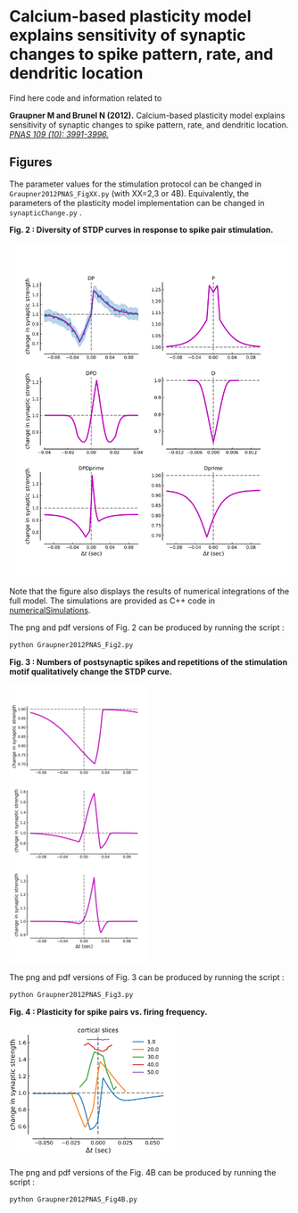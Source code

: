 
Calcium-based plasticity model explains sensitivity of synaptic changes to spike pattern, rate, and dendritic location
==============================

Find here code and information related to

**Graupner M and Brunel N (2012).**
Calcium-based plasticity model explains sensitivity of synaptic changes to spike pattern, rate, and dendritic location.
[*PNAS 109 (10): 3991-3996.*](http://www.pnas.org/content/109/10/3991.abstract)

Figures
-----------

The parameter values for the stimulation protocol can be changed in `Graupner2012PNAS_FigXX.py` (with XX=2,3 or 4B).
Equivalently, the parameters of the plasticity model implementation can be changed in  `synapticChange.py` .

**Fig. 2 : Diversity of STDP curves in response to spike pair stimulation.**

<img src="outputFigures/Graupner2012PNAS_Fig2.png" width="500px" />

Note that the figure also displays the results of numerical integrations of the full model. The simulations are provided as C++ code
in [numericalSimulations](numericalSimulation/).

The png and pdf versions of Fig. 2 can be produced by running the script :
```python
python Graupner2012PNAS_Fig2.py
```

**Fig. 3 : Numbers of postsynaptic spikes and repetitions of the stimulation motif qualitatively change the STDP curve.**

<img src="outputFigures/Graupner2012PNAS_Fig3.png" width="250px" />

The png and pdf versions of Fig. 3 can be produced by running the script :
```python
python Graupner2012PNAS_Fig3.py
```

**Fig. 4 : Plasticity for spike pairs vs. firing frequency.**

<img src="outputFigures/Graupner2012PNAS_Fig4B.png" width="300px" />


The png and pdf versions of the Fig. 4B can be produced by running the script :
```python
python Graupner2012PNAS_Fig4B.py
```



